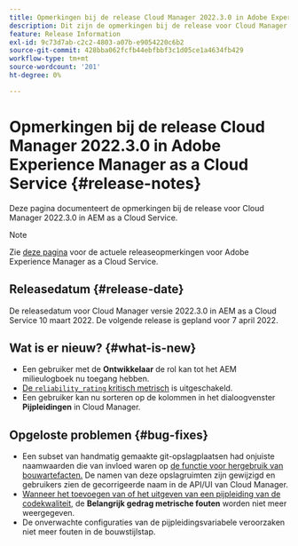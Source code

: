 ```yaml
---
title: Opmerkingen bij de release Cloud Manager 2022.3.0 in Adobe Experience Manager as a Cloud Service
description: Dit zijn de opmerkingen bij de release voor Cloud Manager 2022.3.0 in AEM as a Cloud Service.
feature: Release Information
exl-id: 9c73d7ab-c2c2-4803-a07b-e9054220c6b2
source-git-commit: 428bba062fcfb44ebfbbf3c1d05ce1a4634fb429
workflow-type: tm+mt
source-wordcount: '201'
ht-degree: 0%

---
```



# Opmerkingen bij de release Cloud Manager 2022.3.0 in Adobe Experience Manager as a Cloud Service {#release-notes}

Deze pagina documenteert de opmerkingen bij de release voor Cloud Manager 2022.3.0 in AEM as a Cloud Service.

>[!NOTE]
>
>Zie [deze pagina](/help/release-notes/release-notes-cloud/release-notes-current.md) voor de actuele releaseopmerkingen voor Adobe Experience Manager as a Cloud Service.

## Releasedatum {#release-date}

De releasedatum voor Cloud Manager versie 2022.3.0 in AEM as a Cloud Service 10 maart 2022. De volgende release is gepland voor 7 april 2022.

## Wat is er nieuw? {#what-is-new}

* Een gebruiker met de **Ontwikkelaar** de rol kan tot het AEM milieulogboek nu toegang hebben.
* [De `reliability_rating` kritisch metrisch](/help/implementing/cloud-manager/code-quality-testing.md) is uitgeschakeld.
* Een gebruiker kan nu sorteren op de kolommen in het dialoogvenster **Pijpleidingen** in Cloud Manager.

## Opgeloste problemen {#bug-fixes}

* Een subset van handmatig gemaakte git-opslagplaatsen had onjuiste naamwaarden die van invloed waren op [de functie voor hergebruik van bouwartefacten.](/help/implementing/cloud-manager/getting-access-to-aem-in-cloud/setting-up-project.md#build-artifact-reuse) De namen van deze opslagruimten zijn gewijzigd en gebruikers zien de gecorrigeerde naam in de API/UI van Cloud Manager.
* [Wanneer het toevoegen van of het uitgeven van een pijpleiding van de codekwaliteit,](/help/implementing/cloud-manager/configuring-pipelines/configuring-non-production-pipelines.md) de **Belangrijk gedrag metrische fouten** worden niet meer weergegeven.
* De onverwachte configuraties van de pijpleidingsvariabele veroorzaken niet meer fouten in de bouwstijlstap.
